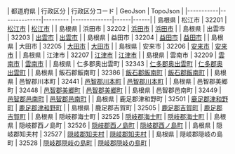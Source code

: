 | 都道府県 | 行政区分 | 行政区分コード | GeoJson | TopoJson |
|-----------|--------------|--------- |--------------|------|------|
| 島根県 | 松江市 | 32201 | [松江市](/geojson/cities/32/32201.json) | [松江市](/topojson/cities/32/32201.topojson) |
| 島根県 | 浜田市 | 32202 | [浜田市](/geojson/cities/32/32202.json) | [浜田市](/topojson/cities/32/32202.topojson) |
| 島根県 | 出雲市 | 32203 | [出雲市](/geojson/cities/32/32203.json) | [出雲市](/topojson/cities/32/32203.topojson) |
| 島根県 | 益田市 | 32204 | [益田市](/geojson/cities/32/32204.json) | [益田市](/topojson/cities/32/32204.topojson) |
| 島根県 | 大田市 | 32205 | [大田市](/geojson/cities/32/32205.json) | [大田市](/topojson/cities/32/32205.topojson) |
| 島根県 | 安来市 | 32206 | [安来市](/geojson/cities/32/32206.json) | [安来市](/topojson/cities/32/32206.topojson) |
| 島根県 | 江津市 | 32207 | [江津市](/geojson/cities/32/32207.json) | [江津市](/topojson/cities/32/32207.topojson) |
| 島根県 | 雲南市 | 32209 | [雲南市](/geojson/cities/32/32209.json) | [雲南市](/topojson/cities/32/32209.topojson) |
| 島根県 | 仁多郡奥出雲町 | 32343 | [仁多郡奥出雲町](/geojson/cities/32/32343.json) | [仁多郡奥出雲町](/topojson/cities/32/32343.topojson) |
| 島根県 | 飯石郡飯南町 | 32386 | [飯石郡飯南町](/geojson/cities/32/32386.json) | [飯石郡飯南町](/topojson/cities/32/32386.topojson) |
| 島根県 | 邑智郡川本町 | 32441 | [邑智郡川本町](/geojson/cities/32/32441.json) | [邑智郡川本町](/topojson/cities/32/32441.topojson) |
| 島根県 | 邑智郡美郷町 | 32448 | [邑智郡美郷町](/geojson/cities/32/32448.json) | [邑智郡美郷町](/topojson/cities/32/32448.topojson) |
| 島根県 | 邑智郡邑南町 | 32449 | [邑智郡邑南町](/geojson/cities/32/32449.json) | [邑智郡邑南町](/topojson/cities/32/32449.topojson) |
| 島根県 | 鹿足郡津和野町 | 32501 | [鹿足郡津和野町](/geojson/cities/32/32501.json) | [鹿足郡津和野町](/topojson/cities/32/32501.topojson) |
| 島根県 | 鹿足郡吉賀町 | 32505 | [鹿足郡吉賀町](/geojson/cities/32/32505.json) | [鹿足郡吉賀町](/topojson/cities/32/32505.topojson) |
| 島根県 | 隠岐郡海士町 | 32525 | [隠岐郡海士町](/geojson/cities/32/32525.json) | [隠岐郡海士町](/topojson/cities/32/32525.topojson) |
| 島根県 | 隠岐郡西ノ島町 | 32526 | [隠岐郡西ノ島町](/geojson/cities/32/32526.json) | [隠岐郡西ノ島町](/topojson/cities/32/32526.topojson) |
| 島根県 | 隠岐郡知夫村 | 32527 | [隠岐郡知夫村](/geojson/cities/32/32527.json) | [隠岐郡知夫村](/topojson/cities/32/32527.topojson) |
| 島根県 | 隠岐郡隠岐の島町 | 32528 | [隠岐郡隠岐の島町](/geojson/cities/32/32528.json) | [隠岐郡隠岐の島町](/topojson/cities/32/32528.topojson) |

